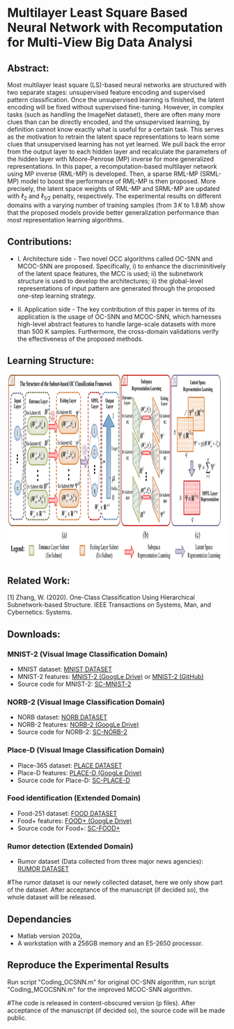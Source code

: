 # Multilayer Least Square Based Neural Network with Recomputation for Multi-View Big Data Analysi
## Abstract:

Most multilayer least square (LS)-based neural networks are structured with two separate stages: unsupervised feature encoding and supervised pattern classification. Once the unsupervised learning is finished, the latent encoding will be fixed without supervised fine-tuning. However, in complex tasks (such as handling the ImageNet dataset), there are often many more clues than can be directly encoded, and the unsupervised learning, by definition cannot know exactly what is useful for a certain task. This serves as the motivation to retrain the latent space representations to learn some clues that unsupervised learning has not yet learned. We pull back the error from the output layer to each hidden layer and recalculate the parameters of the hidden layer with Moore-Penrose (MP) inverse for more generalized representations. In this paper, a recomputation-based multilayer network using MP inverse (RML-MP) is developed. Then, a sparse RML-MP (SRML-MP) model to boost the performance of RML-MP is then proposed. More precisely, the latent space weights of RML-MP and SRML-MP are updated with $\ell_{2}$ and $\ell_{1/2}$ penalty, respectively. The experimental results on different domains with a varying number of training samples (from $3\, K$ to $1.8\, M$) show that the proposed models provide better generalization performance than most representation learning algorithms.
## Contributions:
* I. Architecture side -  Two novel OCC algorithms called OC-SNN and MCOC-SNN are proposed. Specifically, i) to enhance the discriminitively of the latent space features, the MCC is used; ii) the subnetwork structure is used to develop the architectures; ii) the global-level representations of input pattern are generated through the proposed one-step learning strategy.

* II. Application side - The key contribution of this paper in terms of its application is the usage of OC-SNN and MCOC-SNN, which harnesses high-level abstract features to handle large-scale datasets with more than 500 K samples. Furthermore, the cross-domain validations verify the effectiveness of the proposed methods. 

## Learning Structure:

<img src="https://github.com/W1AE/OCC/blob/main/F.jpg" width="1050" height="430" />

## Related Work:

[1] Zhang, W. (2020). One-Class Classification Using Hierarchical Subnetwork-based Structure. IEEE Transactions on Systems, Man, and Cybernetics: Systems.

## Downloads:
### MNIST-2 (Visual Image Classification Domain)
* MNIST dataset: [MNIST DATASET](http://yann.lecun.com/exdb/mnist/)
* MNIST-2 features: [MNIST-2 (GoogLe Drive)](https://drive.google.com/file/d/1kWEMoIbtR8TKJq0X8btXrFqSetzOyHWH/view?usp=sharing) or [MNIST-2 (GitHub)](https://github.com/W1AE/OCC/blob/main/M_2.mat)
* Source code for MNIST-2: [SC-MNIST-2](https://github.com/W1AE/OCC/blob/main/Demo_MNIST.zip)
### NORB-2 (Visual Image Classification Domain)
* NORB dataset: [NORB DATASET](https://cs.nyu.edu/~ylclab/data/norb-v1.0-small/)
* NORB-2 features: [NORB-2 (GoogLe Drive)](https://drive.google.com/file/d/11CNibSMWIP77VYPBiN9-GEmDQT-jTWnl/view?usp=sharing)
* Source code for NORB-2: [SC-NORB-2](https://github.com/W1AE/OCC/blob/main/Demo_NORB.zip)
### Place-D (Visual Image Classification Domain)
* Place-365 dataset: [PLACE DATASET](http://places2.csail.mit.edu/)
* Place-D features: [PLACE-D (GoogLe Drive)](https://drive.google.com/file/d/18eULO1viweE_x5hOetlavGshYggIigVd/view?usp=sharing)
* Source code for Place-D: [SC-PLACE-D](https://github.com/W1AE/OCC/blob/main/Demo_Place.zip)
### Food identification (Extended Domain)
* Food-251 dataset: [FOOD DATASET](https://github.com/karansikka1/iFood_2019)
* Food+ features: [FOOD+ (GoogLe Drive)](https://drive.google.com/file/d/1UfG5LUW8CtTB7fc4sPZhMW6eHiV32opc/view?usp=sharing)
* Source code for Food+: [SC-FOOD+](https://github.com/W1AE/OCC/blob/main/Demo_Food.zip)
### Rumor detection (Extended Domain)
* Rumor dataset (Data collected from three major news agencies): [RUMOR DATASET](https://github.com/W1AE/OCC/blob/main/BL.csv)

#The rumor dataset is our newly collected dataset, here we only show part of the dataset. After acceptance of the manuscript (if decided so), the whole dataset will be released.

## Dependancies
* Matlab version 2020a,
* A workstation with a 256GB memory and an E5-2650 processor.

## Reproduce the Experimental Results

Run script "Coding_OCSNN.m" for original OC-SNN algorithm, run script "Coding_MCOCSNN.m" for the improved MCOC-SNN algorithm.

#The code is released in content-obscured version (p files). After acceptance of the manuscript (if decided so), the source code will be made public.


